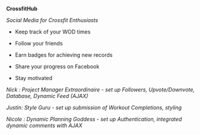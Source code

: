 **CrossfitHub**

*Social Media for Crossfit Enthusiasts*

- Keep track of your WOD times

- Follow your friends

- Earn badges for achieving new records

- Share your progress on Facebook

- Stay motivated

*Nick : Project Manager Extraordinaire - set up Followers, Upvote/Downvote, Database, Dynamic Feed (AJAX)*

*Justin: Style Guru - set up submission of Workout Completions, styling*

*Nicole : Dynamic Planning Goddess - set up Authentication, integrated dynamic comments with AJAX*
